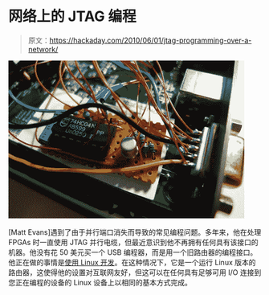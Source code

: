 # 网络上的 JTAG 编程

> 原文：<https://hackaday.com/2010/06/01/jtag-programming-over-a-network/>

![](img/eb18d35186d3642f9e4e9dd8a19b9cb3.png "router-jtag-programmer")

[Matt Evans]遇到了由于并行端口消失而导致的常见编程问题。多年来，他在处理 FPGAs 时一直使用 JTAG 并行电缆，但最近意识到他不再拥有任何具有该接口的机器。他没有花 50 美元买一个 USB 编程器，而是用一个旧路由器的编程接口。他正在做的事情是[使用 Linux 开发](http://hackaday.com/2009/09/22/introduction-to-ftdi-bitbang-mode/)。在这种情况下，它是一个运行 Linux 版本的路由器，这使得他的设置对互联网友好，但这可以在任何具有足够可用 I/O 连接到您正在编程的设备的 Linux 设备上以相同的基本方式完成。